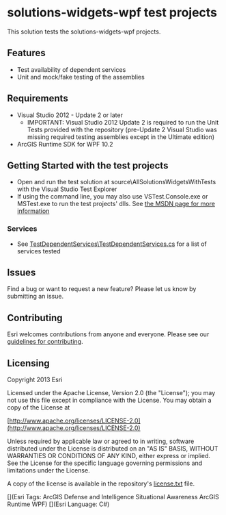 #  solutions-widgets-wpf test projects

This solution tests the solutions-widgets-wpf projects.

## Features

* Test availability of dependent services
* Unit and mock/fake testing of the assemblies

## Requirements

* Visual Studio 2012 - Update 2 or later
    * IMPORTANT: Visual Studio 2012 Update 2 is required to run the Unit Tests provided with the repository (pre-Update 2 Visual Studio was missing required testing assemblies except in the Ultimate edition)
* ArcGIS Runtime SDK for WPF 10.2

## Getting Started with the test projects

* Open and run the test solution at source\AllSolutionsWidgetsWithTests with the Visual Studio Test Explorer
* If using the command line, you may also use VSTest.Console.exe or MSTest.exe to run the test projects' dlls. See [the MSDN page for more information](http://msdn.microsoft.com/en-us/library/vstudio/jj155796.aspx)
 
### Services

* See [TestDependentServices\TestDependentServices.cs](TestDependentServices\\TestDependentServices.cs) for a list of services tested

## Issues

Find a bug or want to request a new feature?  Please let us know by submitting an issue.

## Contributing

Esri welcomes contributions from anyone and everyone. Please see our [guidelines for contributing](https://github.com/esri/contributing).

## Licensing

Copyright 2013 Esri

Licensed under the Apache License, Version 2.0 (the "License");
you may not use this file except in compliance with the License.
You may obtain a copy of the License at

   [http://www.apache.org/licenses/LICENSE-2.0](http://www.apache.org/licenses/LICENSE-2.0)

Unless required by applicable law or agreed to in writing, software
distributed under the License is distributed on an "AS IS" BASIS,
WITHOUT WARRANTIES OR CONDITIONS OF ANY KIND, either express or implied.
See the License for the specific language governing permissions and
limitations under the License.

A copy of the license is available in the repository's
[license.txt](license.txt) file.

[](Esri Tags: ArcGIS Defense and Intelligence Situational Awareness ArcGIS Runtime WPF)
[](Esri Language: C#)